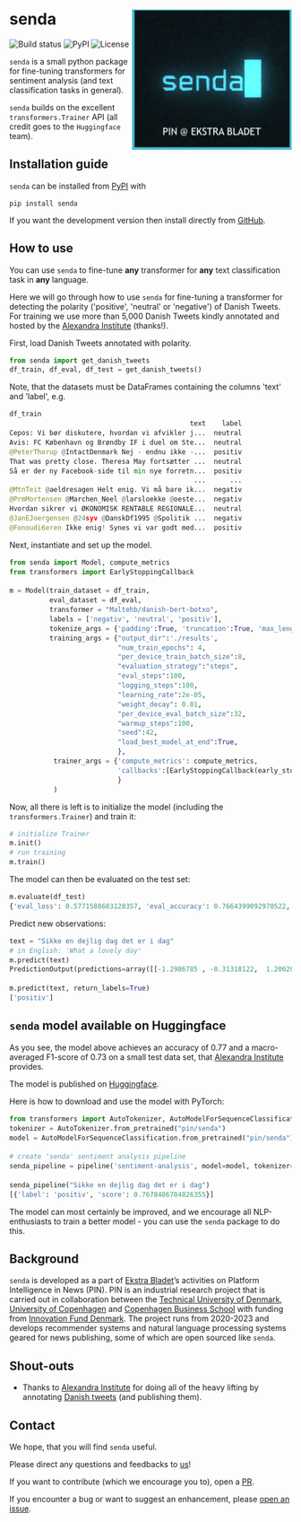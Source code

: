 # senda <img src="logo.png" align="right" height=250/>

![Build status](https://github.com/ebanalyse/senda/workflows/build/badge.svg)
![PyPI](https://img.shields.io/pypi/v/senda.svg)
![License](https://img.shields.io/badge/license-MIT-blue.svg)

`senda` is a small python package for fine-tuning transformers for 
sentiment analysis (and text classification tasks in general).

`senda` builds on the excellent `transformers.Trainer` API (all credit goes to the `Huggingface` team).

## Installation guide
`senda` can be installed from [PyPI](https://pypi.org/project/senda/) with 

```
pip install senda
```

If you want the development version then install directly from [GitHub](https://github.com/ebanalyse/senda).

## How to use

You can use `senda` to fine-tune **any** transformer for **any** text classification task in **any** language.

Here we will go through how to use `senda` for fine-tuning a transformer for detecting the polarity ('positive', 'neutral' or 'negative')
of Danish Tweets. For training we use more than 5,000 Danish Tweets kindly annotated
and hosted by the [Alexandra Institute](https://github.com/alexandrainst/danlp/blob/master/docs/docs/datasets.md#twitter-sentiment) (thanks!).

First, load Danish Tweets annotated with polarity.

```python
from senda import get_danish_tweets
df_train, df_eval, df_test = get_danish_tweets()
```
Note, that the datasets must be DataFrames containing the columns 'text' and 'label', e.g.

```python
df_train
                                             text    label
Cepos: Vi bør diskutere, hvordan vi afvikler j...  neutral
Avis: FC København og Brøndby IF i duel om Ste...  neutral
@PeterThorup @IntactDenmark Nej - endnu ikke -...  positiv
That was pretty close. Theresa May fortsætter ...  neutral
Så er der ny Facebook-side til min nye forretn...  positiv
                                              ...      ...
@MtnTeit @aeldresagen Helt enig. Vi må bare ik...  negativ
@PrmMortensen @Marchen_Neel @larsloekke @oeste...  negativ
Hvordan sikrer vi ØKONOMISK RENTABLE REGIONALE...  neutral
@JanEJoergensen @24syv @DanskDf1995 @Spolitik ...  negativ
@Fonoudi6eren Ikke enig! Synes vi var godt med...  positiv
```

Next, instantiate and set up the model.

```python
from senda import Model, compute_metrics
from transformers import EarlyStoppingCallback

m = Model(train_dataset = df_train, 
          eval_dataset = df_eval,
          transformer = "Maltehb/danish-bert-botxo",
          labels = ['negativ', 'neutral', 'positiv'],
          tokenize_args = {'padding':True, 'truncation':True, 'max_length':512},
          training_args = {"output_dir":'./results',          
                           "num_train_epochs": 4,             
                           "per_device_train_batch_size":8,   
                           "evaluation_strategy":"steps",
                           "eval_steps":100,
                           "logging_steps":100,
                           "learning_rate":2e-05,
                           "weight_decay": 0.01,
                           "per_device_eval_batch_size":32,   
                           "warmup_steps":100,                
                           "seed":42,
                           "load_best_model_at_end":True,
                           },
           trainer_args = {'compute_metrics': compute_metrics,
                           'callbacks':[EarlyStoppingCallback(early_stopping_patience=4)],
                           }
           )
```

Now, all there is left is to initialize the model (including the `transformers.Trainer`) and train it:

```python
# initialize Trainer
m.init()
# run training
m.train()
```

The model can then be evaluated on the test set:

```python
m.evaluate(df_test)
{'eval_loss': 0.5771588683128357, 'eval_accuracy': 0.7664399092970522, 'eval_f1': 0.7290485787279956, 'eval_runtime': 4.2016, 'eval_samples_per_second': 104.959}
```

Predict new observations:

```python
text = "Sikke en dejlig dag det er i dag"
# in English: 'What a lovely day'
m.predict(text)
PredictionOutput(predictions=array([[-1.2986785 , -0.31318122,  1.2002046 ]], dtype=float32), label_ids=array([0]), metrics={'test_loss': 2.7630457878112793, 'test_accuracy': 0.0, 'test_f1': 0.0, 'test_runtime': 0.07, 'test_samples_per_second': 14.281})

m.predict(text, return_labels=True)
['positiv']
```

## `senda` model available on Huggingface

As you see, the model above achieves an accuracy of 0.77 and a macro-averaged F1-score of 0.73 on a small test data set, that [Alexandra Institute](https://github.com/alexandrainst/danlp/blob/master/docs/docs/datasets.md#twitter-sentiment) provides.

The model is published on [Huggingface](https://huggingface.co/pin/senda).

Here is how to download and use the model with PyTorch:

```python
from transformers import AutoTokenizer, AutoModelForSequenceClassification, pipeline
tokenizer = AutoTokenizer.from_pretrained("pin/senda")
model = AutoModelForSequenceClassification.from_pretrained("pin/senda")

# create 'senda' sentiment analysis pipeline 
senda_pipeline = pipeline('sentiment-analysis', model=model, tokenizer=tokenizer)

senda_pipeline("Sikke en dejlig dag det er i dag")
[{'label': 'positiv', 'score': 0.7678486704826355}]
```

The model can most certainly be improved, and we encourage all NLP-enthusiasts to train a better model - you can use the `senda` package to do this.

## Background
`senda` is developed as a part of [Ekstra Bladet](https://ekstrabladet.dk/)’s activities on Platform Intelligence in News (PIN). PIN is an industrial research project that is carried out in collaboration between the [Technical University of Denmark](https://www.dtu.dk/), [University of Copenhagen](https://www.ku.dk/) and [Copenhagen Business School](https://www.cbs.dk/) with funding from [Innovation Fund Denmark](https://innovationsfonden.dk/). The project runs from 2020-2023 and develops recommender systems and natural language processing systems geared for news publishing, some of which are open sourced like `senda`.

## Shout-outs
- Thanks to [Alexandra Institute](https://alexandra.dk/) for doing all of the heavy lifting by annotating [Danish tweets]((https://github.com/alexandrainst/danlp/blob/master/docs/docs/datasets.md#twitter-sentiment)) (and publishing them).

## Contact
We hope, that you will find `senda` useful.

Please direct any questions and feedbacks to
[us](mailto:lars.kjeldgaard@eb.dk)!

If you want to contribute (which we encourage you to), open a
[PR](https://github.com/ebanalyse/senda/pulls).

If you encounter a bug or want to suggest an enhancement, please 
[open an issue](https://github.com/ebanalyse/senda/issues).
